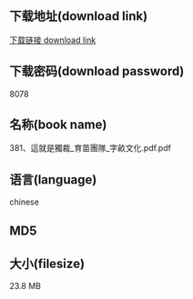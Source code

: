 ## 下载地址(download link)
[下载链接 download link](https://tutu365.netlify.app/?s=381%E3%80%81%E9%80%99%E5%B0%B1%E6%98%AF%E7%8D%A8%E8%A3%81_%E8%82%B2%E8%8B%97%E5%9C%98%E9%9A%8A_%E5%AD%97%E7%95%9D%E6%96%87%E5%8C%96.pdf)

## 下载密码(download password)
8078

## 名称(book name)
381、這就是獨裁_育苗團隊_字畝文化.pdf.pdf

## 语言(language)
chinese

## MD5


## 大小(filesize)
23.8 MB
